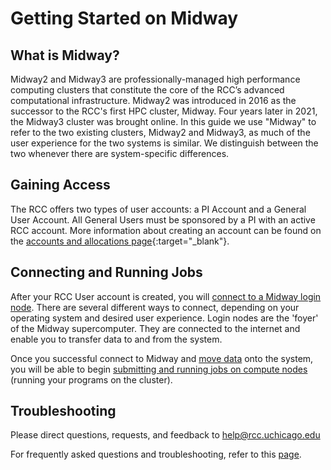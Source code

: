 # Getting Started on Midway
<!-- From these links:
https://rcc.uchicago.edu/accounts-allocations -->

## What is Midway?
Midway2 and Midway3 are professionally-managed high performance computing clusters that constitute the core of the RCC’s advanced computational infrastructure. Midway2 was introduced in 2016 as the successor to the RCC's first HPC cluster, Midway. Four years later in 2021, the Midway3 cluster was brought online. In this guide we use "Midway" to refer to the two existing clusters, Midway2 and Midway3, as much of the user experience for the two systems is similar. We distinguish between the two whenever there are system-specific differences.  

## Gaining Access
The RCC offers two types of user accounts: a PI Account and a General User Account. All General Users must be sponsored by a PI with an active RCC account. More information about creating an account can be found on the [accounts and allocations page](https://rcc.uchicago.edu/accounts-allocations){:target="_blank"}.

## Connecting and Running Jobs
After your RCC User account is created, you will [connect to a Midway login node](midway_connecting.md). There are several different ways to connect, depending on your operating system and desired user experience. Login nodes are the 'foyer' of the Midway supercomputer. They are connected to the internet and enable you to transfer data to and from the system. 

Once you successful connect to Midway and [move data](midway_data_transfer.md) onto the system, you will be able to begin [submitting and running jobs on compute nodes](midway_jobs_overview.md) (running your programs on the cluster).

## Troubleshooting

Please direct questions, requests, and feedback to help@rcc.uchicago.edu

For frequently asked questions and troubleshooting, refer to this [page](midway_troubleshooting.md).
